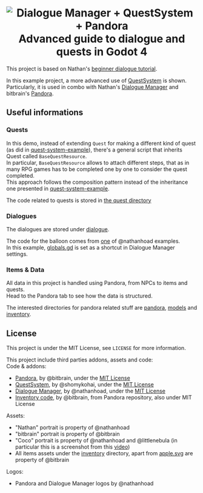<h1  align="center">
<image src="./splash.png" alt="Dialogue Manager + QuestSystem + Pandora"><br>
Advanced guide to dialogue and quests in Godot 4
</h1>

This project is based on Nathan's [beginner dialogue tutorial](https://github.com/nathanhoad/beginner_godot4_dialogue).

In this example project, a more advanced use of [QuestSystem](https://github.com/shomykohai/quest-system) is shown. Particularly, it is used in combo with Nathan's [Dialogue Manager](https://github.com/nathanhoad/godot_dialogue_manager) and bitbrain's [Pandora](https://github.com/bitbrain/pandora).

## Useful informations

### Quests
In this demo, instead of extending `Quest` for making a different kind of quest (as did in [quest-system-example](https://github.com/shomykohai/quest-system-example)), there's a general script that inherits Quest called `BaseQuestResource`.<br>
In particular, `BaseQuestResource` allows to attach different steps, that as in many RPG games has to be completed one by one to consider the quest completed.<br>
This approach follows the composition pattern instead of the inheritance one presented in [quest-system-example](https://github.com/shomykohai/quest-system-example).

The code related to quests is stored in [the quest directory](/quests/)


### Dialogues

The dialogues are stored under [dialogue](/dialogue/).<br>

The code for the balloon comes from [one](https://github.com/nathanhoad/godot_dialogue_manager/tree/main/examples/portraits_balloon) of @nathanhoad examples.<br>
In this example, [globals.gd](/globals.gd) is set as a shortcut in Dialogue Manager settings.

### Items & Data

All data in this project is handled using Pandora, from NPCs to items and quests.<br>
Head to the Pandora tab to see how the data is structured.<br>

The interested directories for pandora related stuff are [pandora](/pandora/), [models](/models/) and [inventory](/inventory/).


## License

This project is under the MIT License, see `LICENSE` for more information.<br>

This project include third parties addons, assets and code:<br>
Code & addons:
* [Pandora](https://github.com/bitbrain/pandora), by @bitbrain, under the [MIT License](/addons/pandora/LICENSE)
* [QuestSystem](https://github.com/shomykohai/quest-system), by @shomykohai, under the [MIT License](/addons/quest_system/LICENSE)
* [Dialogue Manager](https://github.com/nathanhoad/godot_dialogue_manager), by @nathanhoad, under the [MIT License](/addons/dialogue_manager/LICENSE)
* [Inventory code](/inventory/), by @bitbrain, from Pandora repository, also under MIT License

Assets:
* "Nathan" portrait is property of @nathanhoad<br>
* "bitbrain" portrait is property of @bitbrain<br>
* "Coco" portrait is property of @nathanhoad and @littlenebula (in particular this is a screenshot from this [video](https://www.youtube.com/watch?v=ixWkc2rKJEQ&t=1s))<br>
* All items assets under the [inventory](/inventory/) directory, apart from [apple.svg](/inventory/icons/apple.svg) are property of @bitbrain

Logos:
* Pandora and Dialogue Manager logos by @nathanhoad